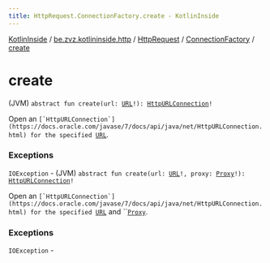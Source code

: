 ```yaml
---
title: HttpRequest.ConnectionFactory.create - KotlinInside
---
```


[KotlinInside](../../../index.html) / [be.zvz.kotlininside.http](../../index.html) / [HttpRequest](../index.html) / [ConnectionFactory](index.html) / [create](./create.html)

# create

(JVM) `abstract fun create(url: `[`URL`](https://docs.oracle.com/javase/7/docs/api/java/net/URL.html)`!): `[`HttpURLConnection`](https://docs.oracle.com/javase/7/docs/api/java/net/HttpURLConnection.html)`!`

Open an ``[`HttpURLConnection`](https://docs.oracle.com/javase/7/docs/api/java/net/HttpURLConnection.html) for the specified ``[`URL`](https://docs.oracle.com/javase/7/docs/api/java/net/URL.html).

### Exceptions

`IOException` - (JVM) `abstract fun create(url: `[`URL`](https://docs.oracle.com/javase/7/docs/api/java/net/URL.html)`!, proxy: `[`Proxy`](https://docs.oracle.com/javase/7/docs/api/java/net/Proxy.html)`!): `[`HttpURLConnection`](https://docs.oracle.com/javase/7/docs/api/java/net/HttpURLConnection.html)`!`

Open an ``[`HttpURLConnection`](https://docs.oracle.com/javase/7/docs/api/java/net/HttpURLConnection.html) for the specified ``[`URL`](https://docs.oracle.com/javase/7/docs/api/java/net/URL.html) and ``[`Proxy`](https://docs.oracle.com/javase/7/docs/api/java/net/Proxy.html).

### Exceptions

`IOException` - 